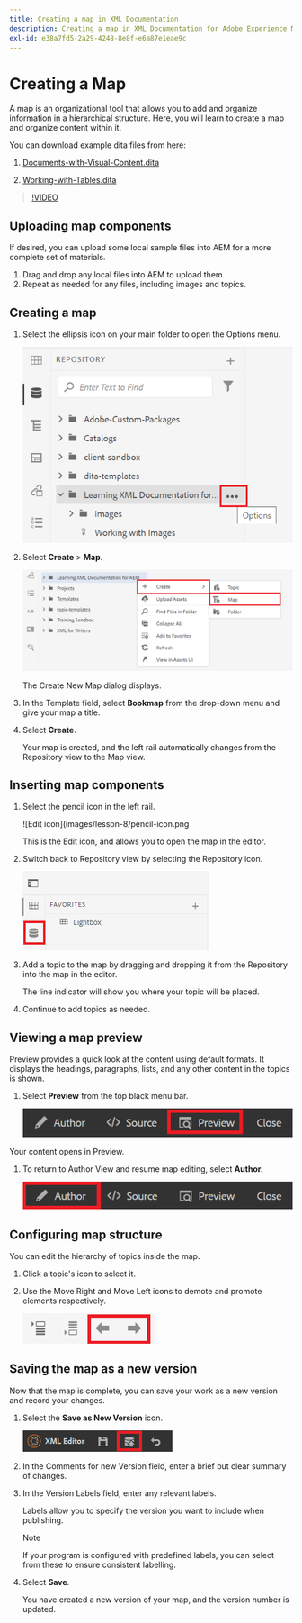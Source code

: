 ```yaml
---
title: Creating a map in XML Documentation
description: Creating a map in XML Documentation for Adobe Experience Manager
exl-id: e38a7fd5-2a29-4248-8e8f-e6a87e1eae9c
---
```

# Creating a Map

A map is an organizational tool that allows you to add and organize information in a hierarchical structure. Here, you will learn to create a map and organize content within it.

You can download example dita files from here:

1. [Documents-with-Visual-Content.dita](assets/working-with-maps/Documents-with-Visual-Content.dita)

2. [Working-with-Tables.dita](assets/working-with-maps/Working-with-Tables.dita)

>[!VIDEO](https://video.tv.adobe.com/v/336725?quality=12&learn=on)

## Uploading map components

If desired, you can upload some local sample files into AEM for a more complete set of materials.

1. Drag and drop any local files into AEM to upload them.
1. Repeat as needed for any files, including images and topics.

## Creating a map

1. Select the ellipsis icon on your main folder to open the Options menu.

   ![Ellipsis icon](images/lesson-8/ellipses-9.png)

1. Select **Create** \> **Map**.


   ![Create map](images/lesson-8/create-map-with-markings.png)

   The Create New Map dialog displays.

1. In the Template field, select **Bookmap** from the drop-down menu and give your map a title.
1. Select **Create**.

   Your map is created, and the left rail automatically changes from the Repository view to the Map view.

## Inserting map components

1. Select the pencil icon in the left rail.

   ![Edit icon](images/lesson-8/pencil-icon.png

   This is the Edit icon, and allows you to open the map in the editor.

1. Switch back to Repository view by selecting the Repository icon.

   ![Repository icon](images/common/repository-icon.png)

1. Add a topic to the map by dragging and dropping it from the Repository into the map in the editor.

   The line indicator will show you where your topic will be placed.

1. Continue to add topics as needed.

## Viewing a map preview

Preview provides a quick look at the content using default formats. It displays the headings, paragraphs, lists, and any other content in the topics is shown.

1. Select **Preview** from the top black menu bar.

   ![Preview button](images/common/select-preview.png)

Your content opens in Preview.

1. To return to Author View and resume map editing, select **Author.**

   ![Author button](images/lesson-5/author-map.png)

## Configuring map structure

You can edit the hierarchy of topics inside the map.

1. Click a topic&#39;s icon to select it.
2. Use the Move Right and Move Left icons to demote and promote elements respectively.

   ![Repository icon](images/lesson-8/left-right.png)

## Saving the map as a new version

Now that the map is complete, you can save your work as a new version and record your changes.

1. Select the **Save as New Version** icon.

   ![Save as New Version icon](images/common/save-as-new-version.png)

1. In the Comments for new Version field, enter a brief but clear summary of changes.

1. In the Version Labels field, enter any relevant labels.

   Labels allow you to specify the version you want to include when publishing.

   >[!NOTE] 
   > 
   > If your program is configured with predefined labels, you can select from these to ensure consistent  labelling.

1. Select **Save**.
   
   You have created a new version of your map, and the version number is updated.
